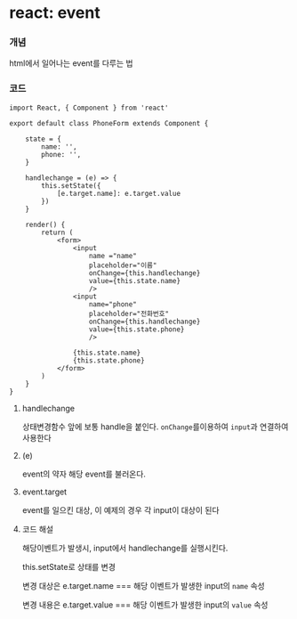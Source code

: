 # react: event

### 개념

html에서 일어나는 event를 다루는 법



### 코드

```react
import React, { Component } from 'react'

export default class PhoneForm extends Component {
    
    state = {
        name: '',
        phone: '',
    }

    handlechange = (e) => { 
        this.setState({
            [e.target.name]: e.target.value
        })
    }
    
    render() {
        return (
            <form>
                <input
                    name ="name"
                    placeholder="이름" 
                    onChange={this.handlechange} 
                    value={this.state.name}
                    />
                <input 
                    name="phone" 
                    placeholder="전화번호" 
                    onChange={this.handlechange} 
                    value={this.state.phone}
                    />
                
                {this.state.name}
                {this.state.phone}
            </form>
        )
    }
}

```



1. handlechange 

   상태변경함수 앞에 보통 handle을 붙인다.  `onChange`를이용하여 `input`과 연결하여 사용한다

   

2. (e)

   event의 약자 해당 event를 불러온다.

   

3. event.target 

   event를 일으킨 대상, 이 예제의 경우 각 input이 대상이 된다

   

4. 코드 해설

   해당이벤트가 발생시, input에서 handlechange를 실행시킨다.

   this.setState로 상태를 변경

   변경 대상은 e.target.name === 해당 이벤트가 발생한 input의 `name` 속성

   변경 내용은 e.target.value === 해당 이벤트가 발생한 input의 `value` 속성

   

